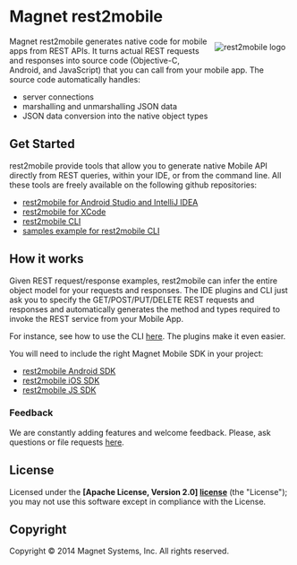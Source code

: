 # Magnet rest2mobile
<img style="margin:10px" src="http://developer.magnet.com/tmp/img/logo_r2m_main.png"
 alt="rest2mobile logo" title="rest2mobile" align="right" />

Magnet rest2mobile generates native code for mobile apps from REST APIs. It turns actual REST requests and responses into source code (Objective-C, Android, and JavaScript) that you can call from your mobile app. The source code automatically handles:

* server connections
* marshalling and unmarshalling JSON data
* JSON data conversion into the native object types


## Get Started

rest2mobile provide tools that allow you to generate native Mobile API directly from REST queries, within your IDE, or from the command line. All these tools are freely available on the following github repositories:

* [rest2mobile for Android Studio and IntelliJ IDEA](https://github.com/magnetsystems/r2m-plugin-android)
* [rest2mobile for XCode](https://github.com/magnetsystems/r2m-plugin-ios)
* [rest2mobile CLI](https://github.com/magnetsystems/r2m-cli)
* [samples example for rest2mobile CLI](https://github.com/magnetsystems/r2m-examples)


## How it works

Given REST request/response examples, rest2mobile can infer the entire object model for your requests and responses. The IDE plugins and CLI just ask you to specify the GET/POST/PUT/DELETE REST requests and responses and automatically generates the method and types required to invoke the REST service from your Mobile App.

For instance, see how to use the CLI [here](https://github.com/magnetsystems/r2m-cli/blob/master/README.md).
The plugins make it even easier.

You will need to include the right Magnet Mobile SDK in your project:
* [rest2mobile Android SDK](https://github.com/magnetsystems/r2m-sdk-android)
* [rest2mobile iOS SDK](https://github.com/magnetsystems/r2m-sdk-ios)
* [rest2mobile JS SDK](https://github.com/magnetsystems/r2m-sdk-js)

### Feedback

We are constantly adding features and welcome feedback. 
Please, ask questions or file requests [here](https://github.com/magnetsystems/rest2mobile/issues).

## License

Licensed under the **[Apache License, Version 2.0] [license]** (the "License");
you may not use this software except in compliance with the License.

## Copyright

Copyright © 2014 Magnet Systems, Inc. All rights reserved.

[website]: http://developer.magnet.com
[techdoc]: https://github.com/magnetsystems/rest2mobile/wiki
[r2m-plugin-android]:https://github.com/magnetsystems/r2m-plugin-android/
[r2m-plugin-ios]:https://github.com/magnetsystems/r2m-plugin-ios/
[r2m-cli]:https://github.com/magnetsystems/r2m-cli/
[license]: http://www.apache.org/licenses/LICENSE-2.0


